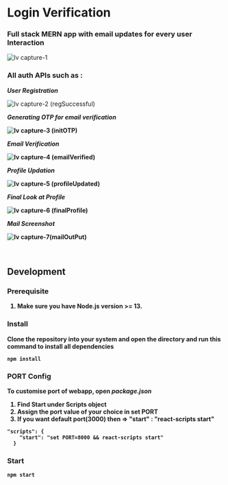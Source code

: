 # Login Verification

### Full stack MERN app with email updates for every user Interaction

![lv capture-1](https://user-images.githubusercontent.com/64327599/164647075-44c57d31-a6e0-4326-b9c4-1bd0dd3c67ff.PNG)

### All auth APIs such as :

<p><i><b>User Registration</b></i></p>

![lv capture-2 (regSuccessful)](https://user-images.githubusercontent.com/64327599/164647111-3f240025-2157-4cf1-8a91-daa545d3cc2a.PNG)

<p><i><b>Generating OTP for email verification</i></p>

![lv capture-3 (initOTP)](https://user-images.githubusercontent.com/64327599/164647120-6f8115c1-1837-4843-94d6-deeec22ed226.PNG)

<p><i><b>Email Verification</b></i></p>

![lv capture-4 (emailVerified)](https://user-images.githubusercontent.com/64327599/164647137-8f5418d0-5705-45f5-bc85-71aa00e3184b.PNG)


<p><i><b>Profile Updation</b></i></p>


![lv capture-5 (profileUpdated)](https://user-images.githubusercontent.com/64327599/164647149-23a4fa04-f7e1-45ca-a279-6e7544006fef.PNG)


<p><i><b>Final Look at Profile</b></i></p>

![lv capture-6 (finalProfile)](https://user-images.githubusercontent.com/64327599/164647161-74f3dc8d-567b-4d2f-98cf-11fb25f785b9.PNG)


<p><i><b>Mail Screenshot</b></i></p>

![lv capture-7(mailOutPut)](https://user-images.githubusercontent.com/64327599/164647170-0087c555-7a6a-4726-acdd-34ade945571e.png)

<br/>

## Development

### Prerequisite
1. Make sure you have Node.js version >= 13.

### Install
Clone the repository into your system and open the directory and run this command to install all dependencies
```
npm install
```
### PORT Config
To customise port of webapp, open <i>package.json</i> 
1. Find Start  under Scripts object
2. Assign the port value of your choice in set PORT
3. If you want default port(3000) then => "start" : "react-scripts start"
```
"scripts": {
    "start": "set PORT=8000 && react-scripts start"
  }
 ```
 
### Start

```
npm start
```

